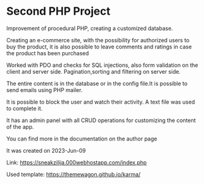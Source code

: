 # Second PHP Project 

Improvement of procedural PHP, creating a customized database.

Creating an e-commerce site, with the possibility for authorized users to buy the product, it is also possible to leave comments and ratings in case the product has been purchased

Worked with PDO and checks for SQL injections, also form validation on the client and server side. Pagination,sorting and filtering on server side.

The entire content is in the database or in the config file.It is possible to send emails using PHP mailer.

It is possible to block the user and watch their activity. A text file was used to complete it.

It has an admin panel with all CRUD operations for customizing the content of the app.

You can find more in the documentation on the author page

It was created on 2023-Jun-09

Link: https://sneakzilija.000webhostapp.com/index.php

Used template: https://themewagon.github.io/karma/
